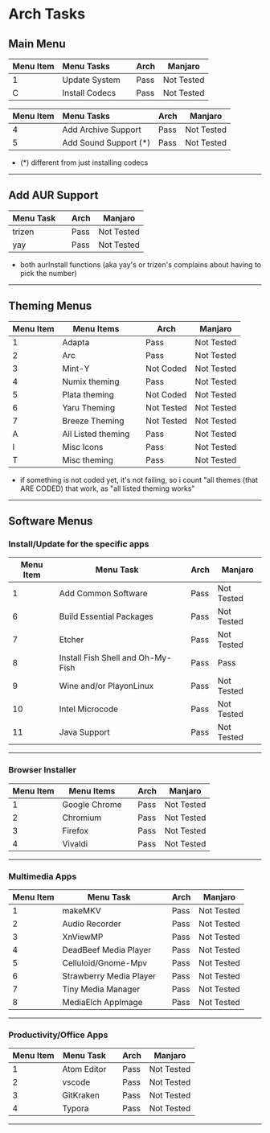 # Arch Tasks

## Main Menu

| Menu Item | Menu Tasks     |     | Arch | Manjaro    |
| --------- | :------------- | --- | ---- | ---------- |
| 1         | Update System  |     | Pass | Not Tested |
| C         | Install Codecs |     | Pass | Not Tested |

| Menu Item | Menu Tasks             | Arch | Manjaro    |
| --------- | :--------------------- | ---- | ---------- |
| 4         | Add Archive Support    | Pass | Not Tested |
| 5         | Add Sound Support (\*) | Pass | Not Tested |

- (\*) different from just installing codecs

---

## Add AUR Support

| Menu Task |     | Arch | Manjaro    |
| --------- | --- | ---- | ---------- |
| trizen    |     | Pass | Not Tested |
| yay       |     | Pass | Not Tested |

- both aurInstall functions (aka yay's or trizen's complains about having to pick the number)

---

## Theming Menus

| Menu Item | Menu Items         |     | Arch       | Manjaro    |
| --------- | ------------------ | --- | ---------- | ---------- |
| 1         | Adapta             |     | Pass       | Not Tested |
| 2         | Arc                |     | Pass       | Not Tested |
| 3         | Mint-Y             |     | Not Coded  | Not Tested |
| 4         | Numix theming      |     | Pass       | Not Tested |
| 5         | Plata theming      |     | Not Coded  | Not Tested |
| 6         | Yaru Theming       |     | Not Tested | Not Tested |
| 7         | Breeze Theming     |     | Not Tested | Not Tested |
| A         | All Listed theming |     | Pass       | Not Tested |
| I         | Misc Icons         |     | Pass       | Not Tested |
| T         | Misc theming       |     | Pass       | Not Tested |

- if something is not coded yet, it's not failing, so i count "all themes (that ARE CODED) that work, as "all listed theming works"

---

## Software Menus

### Install/Update for the specific apps

| Menu Item | Menu Task                         |     | Arch | Manjaro    |
| --------- | --------------------------------- | --- | ---- | ---------- |
| 1         | Add Common Software               |     | Pass | Not Tested |
| 6         | Build Essential Packages          |     | Pass | Not Tested |
| 7         | Etcher                            |     | Pass | Not Tested |
| 8         | Install Fish Shell and Oh-My-Fish |     | Pass | Pass       |
| 9         | Wine and/or PlayonLinux           |     | Pass | Not Tested |
| 10        | Intel Microcode                   |     | Pass | Not Tested |
| 11        | Java Support                      |     | Pass | Not Tested |

---

### Browser Installer

| Menu Item | Menu Items    |     | Arch | Manjaro    |
| --------- | ------------- | --- | ---- | ---------- |
| 1         | Google Chrome |     | Pass | Not Tested |
| 2         | Chromium      |     | Pass | Not Tested |
| 3         | Firefox       |     | Pass | Not Tested |
| 4         | Vivaldi       |     | Pass | Not Tested |

---

### Multimedia Apps

| Menu Item | Menu Task               |     | Arch | Manjaro    |
| --------- | ----------------------- | --- | ---- | ---------- |
| 1         | makeMKV                 |     | Pass | Not Tested |
| 2         | Audio Recorder          |     | Pass | Not Tested |
| 3         | XnViewMP                |     | Pass | Not Tested |
| 4         | DeadBeef Media Player   |     | Pass | Not Tested |
| 5         | Celluloid/Gnome-Mpv     |     | Pass | Not Tested |
| 6         | Strawberry Media Player |     | Pass | Not Tested |
| 7         | Tiny Media Manager      |     | Pass | Not Tested |
| 8         | MediaElch AppImage      |     | Pass | Not Tested |

---

### Productivity/Office Apps

| Menu Item | Menu Task   |     | Arch | Manjaro    |
| --------- | ----------- | --- | ---- | ---------- |
| 1         | Atom Editor |     | Pass | Not Tested |
| 2         | vscode      |     | Pass | Not Tested |
| 3         | GitKraken   |     | Pass | Not Tested |
| 4         | Typora      |     | Pass | Not Tested |

---

